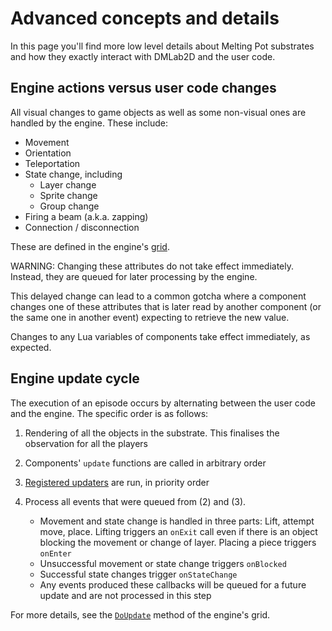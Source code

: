 # Advanced concepts and details

In this page you'll find more low level details about Melting Pot substrates and
how they exactly interact with DMLab2D and the user code.

## Engine actions versus user code changes

All visual changes to game objects as well as some non-visual ones are handled
by the engine. These include:

* Movement
* Orientation
* Teleportation
* State change, including
    * Layer change
    * Sprite change
    * Group change
* Firing a beam (a.k.a. zapping)
* Connection / disconnection

These are defined in the engine's
[grid](https://github.com/google-deepmind/lab2d/blob/main/dmlab2d/system/grid_world/grid.h).

WARNING: Changing these attributes do not take effect immediately. Instead, they
         are queued for later processing by the engine.

This delayed change can lead to a common gotcha where a component changes one of
these attributes that is later read by another component (or the same one in
another event) expecting to retrieve the new value.

Changes to any Lua variables of components take effect immediately, as expected.

## Engine update cycle

The execution of an episode occurs by alternating between the user code and the
engine. The specific order is as follows:

1.  Rendering of all the objects in the substrate. This finalises the
    observation for all the players
2.  Components' `update` functions are called in arbitrary order
3.  [Registered updaters](https://github.com/google-deepmind/meltingpot/tree/main/meltingpot/lua/modules/updater_registry.lua)
    are run, in priority order
4.  Process all events that were queued from (2) and (3).

    *   Movement and state change is handled in three parts: Lift, attempt move,
        place. Lifting triggers an `onExit` call even if there is an object
        blocking the movement or change of layer. Placing a piece triggers
        `onEnter`
    *   Unsuccessful movement or state change triggers `onBlocked`
    *   Successful state changes trigger `onStateChange`
    *   Any events produced these callbacks will be queued for a future update
        and are not processed in this step

For more details, see the
[`DoUpdate`](https://github.com/google-deepmind/lab2d/blob/main/dmlab2d/system/grid_world/grid.cc)
method of the engine's grid.
